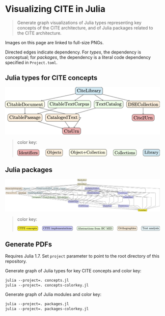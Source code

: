 # Visualizing CITE in Julia

> Generate graph visualizations of Julia types representing key concepts of the CITE architecture, and of Julia packages related to the CITE architecture.

Images on this page are linked to full-size PNGs.

Directed edges indicate dependency.  For *types*, the dependency is conceptual; for *packages*, the dependency is a literal code dependency specified in `Project.toml`.

## Julia types for CITE concepts

[![CITE concepts](graphs/concepts.png)](graphs/cite-concepts.png)

> color key:
>
> [![concepts: color key](graphs/concepts-colorkey.png)](graphs/concepts-colorkey.png)


## Julia packages



[![Julia packages](graphs/packages.png)](graphs/packages.png)

> color key:
>
> [![packages: color key](graphs/packages-colorkey.png)](graphs/packages-colorkey)


## Generate PDFs

Requires Julia 1.7.  Set `project` parameter to point to the root directory of this repository.


Generate graph of Julia types for key CITE concepts and color key:

```
julia --project=. concepts.jl
julia --project=. concepts-colorkey.jl
```


Generate graph of Julia modules and color key:

```
julia --project=. packages.jl
julia --project=. packages-colorkey.jl
```